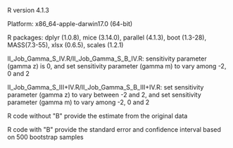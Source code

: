R version 4.1.3

Platform: x86_64-apple-darwin17.0 (64-bit)

R packages: dplyr (1.0.8), mice (3.14.0), parallel (4.1.3), boot (1.3-28), MASS(7.3-55), xlsx (0.6.5), scales (1.2.1)

II_Job_Gamma_S_IV.R/II_Job_Gamma_S_B_IV.R: sensitivity parameter (gamma z) is 0, and set sensitivity parameter (gamma m) to vary among -2, 0 and 2

II_Job_Gamma_S_III+IV.R/II_Job_Gamma_S_B_III+IV.R: set sensitivity parameter (gamma z) to vary between -2 and 2, and set sensitivity parameter (gamma m) to vary among -2, 0 and 2

R code without "B" provide the estimate from the original data

R code with "B" provide the standard error and confidence interval based on 500 bootstrap samples
